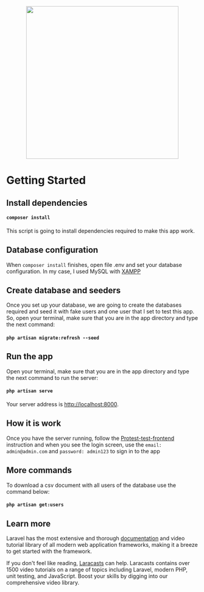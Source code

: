 <p align="center"><a href="https://laravel.com" target="_blank"><img src="https://raw.githubusercontent.com/laravel/art/master/logo-lockup/5%20SVG/2%20CMYK/1%20Full%20Color/laravel-logolockup-cmyk-red.svg" width="400"></a></p>

# Getting Started
## Install dependencies
#### `composer install`

This script is going to install dependencies required to make this app work.

## Database configuration
When `composer install` finishes, open file .env and set your database configuration. In my case, I used MySQL with [XAMPP](https://www.apachefriends.org/es/index.html)

## Create database and seeders
Once you set up your database, we are going to create the databases required and seed it with fake users and one user that I set to test this app. So, open your terminal, make sure that you are in the app directory and type the next command:
#### `php artisan migrate:refresh --seed`

## Run the app
Open your terminal, make sure that you are in the app directory and type the next command to run the server:
#### `php artisan serve`

Your server address is [http://localhost:8000](http://localhost:8000).

## How it is work
Once you have the server running, follow the [Protest-test-frontend](https://github.com/jmrona/protected-test-frontend) instruction and when you see the login screen, use the `email: admin@admin.com` and `password: admin123` to sign in to the app

## More commands
To download a csv document with all users of the database use the command below:
#### `php artisan get:users`

## Learn more

Laravel has the most extensive and thorough [documentation](https://laravel.com/docs) and video tutorial library of all modern web application frameworks, making it a breeze to get started with the framework.

If you don't feel like reading, [Laracasts](https://laracasts.com) can help. Laracasts contains over 1500 video tutorials on a range of topics including Laravel, modern PHP, unit testing, and JavaScript. Boost your skills by digging into our comprehensive video library.
